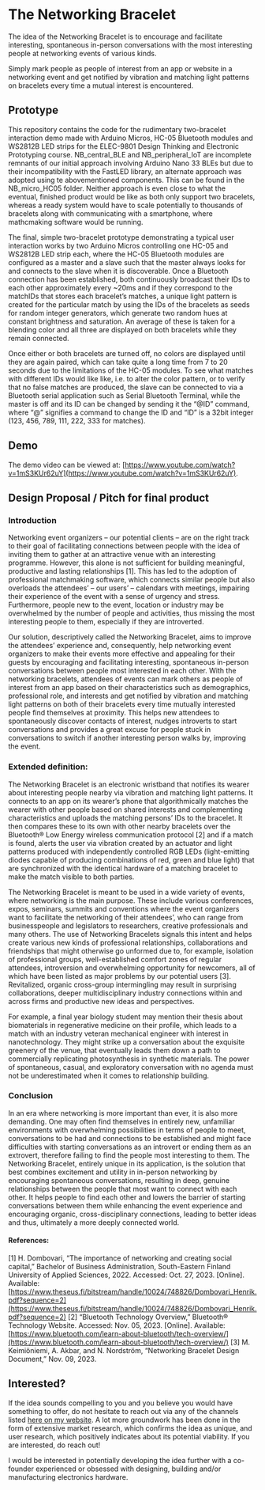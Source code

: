 # The Networking Bracelet

The idea of the Networking Bracelet is to encourage and facilitate interesting, spontaneous in-person
conversations with the most interesting people at networking events of various kinds.

Simply mark people as people of interest from an app or website in a networking event and get notified by 
vibration and matching light patterns on bracelets every time a mutual interest is encountered.

## Prototype

This repository contains the code for the rudimentary two-bracelet interaction demo made with Arduino Micros, 
HC-05 Bluetooth modules and WS2812B LED strips for the ELEC-9801 Design Thinking and Electronic Prototyping
course. NB_central_BLE and NB_peripheral_IoT are incomplete remnants of our initial approach involving Arduino
Nano 33 BLEs but due to their incompatibility with the FastLED library, an alternate approach was adopted using
te abovementioned components. This can be found in the NB_micro_HC05 folder. Neither approach is even close to
what the eventual, finished product would be like as both only support two bracelets, whereas a ready system
would have to scale potentially to thousands of bracelets along with communicating with a smartphone, where
mathcmaking software would be running.

The final, simple two-bracelet prototype demonstrating a typical user interaction works by two
Arduino Micros controlling one HC-05 and WS2812B LED strip each, where the HC-05
Bluetooth modules are configured as a master and a slave such that the master always
looks for and connects to the slave when it is discoverable. Once a Bluetooth connection has
been established, both continuously broadcast their IDs to each other approximately every
~20ms and if they correspond to the matchIDs that stores each bracelet’s matches, a unique
light pattern is created for the particular match by using the IDs of the bracelets as seeds for
random integer generators, which generate two random hues at constant brightness and
saturation. An average of these is taken for a blending color and all three are displayed on
both bracelets while they remain connected.

Once either or both bracelets are turned off, no colors are displayed until they are again
paired, which can take quite a long time from 7 to 20 seconds due to the limitations of the
HC-05 modules. To see what matches with different IDs would like like, i.e. to alter the color
pattern, or to verify that no false matches are produced, the slave can be connected to via a
Bluetooth serial application such as Serial Bluetooth Terminal, while the master is off and
its ID can be changed by sending it the “@ID” command, where “@” signifies a command to change 
the ID and “ID” is a 32bit integer (123, 456, 789, 111, 222, 333 for matches).

## Demo

The demo video can be viewed at: [https://www.youtube.com/watch?v=1mS3KUr62uY](https://www.youtube.com/watch?v=1mS3KUr62uY).

## Design Proposal / Pitch for final product

### Introduction

Networking event organizers – our potential clients – are on the right track to their goal of facilitating
connections between people with the idea of inviting them to gather at an attractive venue with an
interesting programme. However, this alone is not sufficient for building meaningful, productive and
lasting relationships [1]. This has led to the adoption of professional matchmaking software, which
connects similar people but also overloads the attendees’ – our users’ – calendars with meetings,
impairing their experience of the event with a sense of urgency and stress. Furthermore, people new
to the event, location or industry may be overwhelmed by the number of people and activities, thus
missing the most interesting people to them, especially if they are introverted.

Our solution, descriptively called the Networking Bracelet, aims to improve the attendees’
experience and, consequently, help networking event organizers to make their events more effective
and appealing for their guests by encouraging and facilitating interesting, spontaneous in-person
conversations between people most interested in each other. With the networking bracelets,
attendees of events can mark others as people of interest from an app based on their characteristics
such as demographics, professional role, and interests and get notified by vibration and matching
light patterns on both of their bracelets every time mutually interested people find themselves at
proximity. This helps new attendees to spontaneously discover contacts of interest, nudges introverts
to start conversations and provides a great excuse for people stuck in conversations to switch if
another interesting person walks by, improving the event.

### Extended definition:

The Networking Bracelet is an electronic wristband that notifies its wearer about interesting people
nearby via vibration and matching light patterns. It connects to an app on its wearer’s phone that
algorithmically matches the wearer with other people based on shared interests and complementing
characteristics and uploads the matching persons’ IDs to the bracelet. It then compares these to its
own with other nearby bracelets over the Bluetooth® Low Energy wireless communication protocol
[2] and if a match is found, alerts the user via vibration created by an actuator and light patterns
produced with independently controlled RGB LEDs (light-emitting diodes capable of producing
combinations of red, green and blue light) that are synchronized with the identical hardware of a
matching bracelet to make the match visible to both parties.

The Networking Bracelet is meant to be used in a wide variety of events, where networking is the
main purpose. These include various conferences, expos, seminars, summits and conventions where
the event organizers want to facilitate the networking of their attendees’, who can range from
businesspeople and legislators to researchers, creative professionals and many others. The use of
Networking Bracelets signals this intent and helps create various new kinds of professional
relationships, collaborations and friendships that might otherwise go unformed due to, for example,
isolation of professional groups, well-established comfort zones of regular attendees, introversion
and overwhelming opportunity for newcomers, all of which have been listed as major problems by
our potential users [3]. Revitalized, organic cross-group intermingling may result in surprising
collaborations, deeper multidisciplinary industry connections within and across firms and productive
new ideas and perspectives.

For example, a final year biology student may mention their thesis about biomaterials in regenerative
medicine on their profile, which leads to a match with an industry veteran mechanical engineer with
interest in nanotechnology. They might strike up a conversation about the exquisite greenery of the
venue, that eventually leads them down a path to commercially replicating photosynthesis in
synthetic materials. The power of spontaneous, casual, and exploratory conversation with no agenda
must not be underestimated when it comes to relationship building.

### Conclusion

In an era where networking is more important than ever, it is also more demanding. One may often
find themselves in entirely new, unfamiliar environments with overwhelming possibilities in terms of
people to meet, conversations to be had and connections to be established and might face
difficulties with starting conversations as an introvert or ending them as an extrovert, therefore
failing to find the people most interesting to them. The Networking Bracelet, entirely unique in its
application, is the solution that best combines excitement and utility in in-person networking by
encouraging spontaneous conversations, resulting in deep, genuine relationships between the
people that most want to connect with each other. It helps people to find each other and lowers the
barrier of starting conversations between them while enhancing the event experience and
encouraging organic, cross-disciplinary connections, leading to better ideas and thus, ultimately a
more deeply connected world.

#### References:

[1] H. Dombovari, “The importance of networking and creating social capital,” Bachelor of Business
Administration, South-Eastern Finland University of Applied Sciences, 2022. Accessed: Oct. 27,
2023. [Online]. Available: [https://www.theseus.fi/bitstream/handle/10024/748826/Dombovari_Henrik.pdf?sequence=2](https://www.theseus.fi/bitstream/handle/10024/748826/Dombovari_Henrik.pdf?sequence=2)
[2] “Bluetooth Technology Overview,” Bluetooth® Technology Website. Accessed: Nov. 05, 2023.
[Online]. Available: [https://www.bluetooth.com/learn-about-bluetooth/tech-overview/](https://www.bluetooth.com/learn-about-bluetooth/tech-overview/)
[3] M. Keimiöniemi, A. Akbar, and N. Nordström, “Networking Bracelet Design Document,” Nov. 09,
2023.

## Interested?

If the idea sounds compelling to you and you believe you would have something to offer, do not hesitate
to reach out via any of the channels listed [here on my website](https://users.aalto.fi/~keimiom1/).
A lot more groundwork has been done in the form of extensive market research, which confirms the idea as
unique, and user research, which positively indicates about its potential viability. If you are interested,
do reach out!

I would be interested in potentially developing the idea further with a co-founder experienced or obsessed
with designing, building and/or manufacturing electronics hardware.
